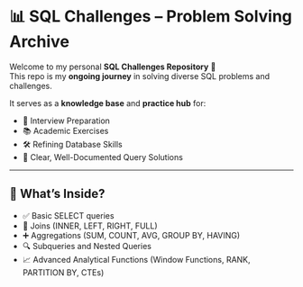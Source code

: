 # 📊 SQL Challenges – Problem Solving Archive  

Welcome to my personal **SQL Challenges Repository** 🚀  
This repo is my **ongoing journey** in solving diverse SQL problems and challenges.  

It serves as a **knowledge base** and **practice hub** for:  
- 💼 Interview Preparation  
- 📚 Academic Exercises  
- 🛠️ Refining Database Skills  
- 📝 Clear, Well-Documented Query Solutions  

---

## 📖 What’s Inside?
- ✅ Basic SELECT queries  
- 🔗 Joins (INNER, LEFT, RIGHT, FULL)  
- ➕ Aggregations (SUM, COUNT, AVG, GROUP BY, HAVING)  
- 🔍 Subqueries and Nested Queries  
- 📈 Advanced Analytical Functions (Window Functions, RANK, PARTITION BY, CTEs)  
